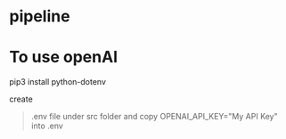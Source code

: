 # pipeline


# To use openAI
pip3 install python-dotenv

create
> .env 
file under src folder
and copy
> OPENAI_API_KEY="My API Key"
into .env